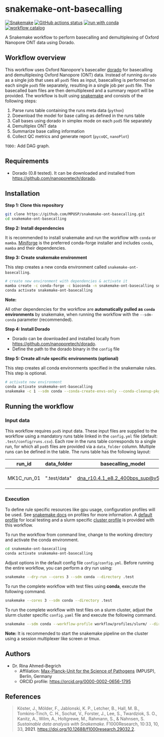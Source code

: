 # snakemake-ont-basecalling

[![Snakemake](https://img.shields.io/badge/snakemake-≥8.24.1-brightgreen.svg)](https://snakemake.github.io)
[![GitHub actions status](https://github.com/MPUSP/snakemake-ont-basecalling/actions/workflows/main.yml/badge.svg)](https://github.com/MPUSP/snakemake-ont-basecalling/actions/workflows/main.yml)
[![run with conda](http://img.shields.io/badge/run%20with-conda-3EB049?labelColor=000000&logo=anaconda)](https://docs.conda.io/en/latest/)
[![workflow catalog](https://img.shields.io/badge/Snakemake%20workflow%20catalog-darkgreen)](https://snakemake.github.io/snakemake-workflow-catalog)

A Snakemake workflow to perform basecalling and demultiplexing of Oxford Nanopore ONT data using Dorado.

## Workflow overview

This workflow uses Oxford Nanopore's basecaller [dorado](https://github.com/nanoporetech/dorado) for basecalling and demultiplexing Oxford Nanopore (ONT) data. Instead of running `dorado` as a single job that uses all `pod5` files as input, basecalling is performed on each single `pod5` file separately, resulting in a single job per `pod5` file. The basecalled bam files are then demultiplexed and a summary report will be provided.
The workflow is built using [snakemake](https://snakemake.readthedocs.io/en/stable/) and consists of the following steps:

1. Parse runs table containing the runs meta data (`python`)
2. Doewnload the model for base calling as defined in the runs table
3. Call bases using dorado in simplex mode on each `pod5` file separately
4. Demultiplex ONT data 
5. Summarize base calling information
6. Collect QC metrics and generate report (`pycoQC`, `nanoPlot`)

`TODO:` Add DAG graph.

<!-- include overview-->
<!-- <img src="resources/images/dag.png" align="center" /> -->

<!-- --- -->


## Requirements
- Dorado (0.8 tested). It can be downloaded and installed from https://github.com/nanoporetech/dorado.

## Installation

**Step 1: Clone this repository**

``` bash
git clone https://github.com/MPUSP/snakemake-ont-basecalling.git
cd snakemake-ont-basecalling
```

**Step 2: Install dependencies**

It is recommended to install snakemake and run the workflow with `conda` or `mamba`. [Miniforge](https://conda-forge.org/download/) is the preferred conda-forge installer and includes `conda`, `mamba` and their dependencies.

**Step 3: Create snakemake environment**

This step creates a new conda environment called `snakemake-ont-basecalling`.

``` bash
# create new environment with dependencies & activate it
mamba create -c conda-forge -c bioconda -n snakemake-ont-basecalling snakemake>=8.24.1 snakemake-executor-plugin-slurm pandas python=3.12
conda activate snakemake-ont-basecalling
```

**Note:**

All other dependencies for the workflow are **automatically pulled as `conda` environments** by snakemake, when running the workflow with the `--sdm-conda` parameter (recommended).

**Step 4: Install Dorado**
- Dorado can be downloaded and installed locally from https://github.com/nanoporetech/dorado.
- Define the path to the dorado binary in the `config` file

**Step 5: Create all rule specific environments (optional)**

This step creates all conda environments specified in the snakemake rules. This step is optional.

``` bash
# activate new environment
conda activate snakemake-ont-basecalling
snakemake -c 1 --sdm conda --conda-create-envs-only --conda-cleanup-pkgs cache --diorectory .test
```
## Running the workflow

### Input data

This workflow requires `pod5` input data. These input files are supplied to the workflow using a mandatory runs table linked in the `config.yml` file (default: `.test/config/runs.csv`). Each row in the runs table corresponds to a single run, for which all `pod5` files are provided via a `data_folder` column. Multiple runs can be defined in the table.
The runs table has the following layout:

| run_id       | data_folder | basecalling_model | barcode_kit | 
| ------------ | ----------- | --------- | --------- | 
| MK1C_run_01  | ".test/data"      | dna_r10.4.1_e8.2_400bps_sup@v5.0.0 | SQK-PCB114-24 | 

### Execution

To define rule specific resources like gpu usage, configuration profiles will be used. See [snakemake docs](https://snakemake.readthedocs.io/en/stable/executing/cli.html#profiles) on profiles for more information. A [default profile](workflow/profiles/default/config.yaml) for local testing and a slurm specific [cluster profile](workflow/profiles/slurm/config.yaml) is provided with this workflow.  

To run the workflow from command line, change to the working directory and activate the conda environment.

```bash
cd snakemake-ont-basecalling
conda activate snakemake-ont-basecalling
```

Adjust options in the default config file `config/config.yml`. Before running the entire workflow, you can perform a dry run using:

```bash
snakemake --dry-run --cores 3 --sdm conda --directory .test
```

To run the complete workflow with test files using **conda**, execute the following command.

```bash
snakemake --cores 3 --sdm conda --directory .test
```

To run the complete workflow with test files on a slurm cluster, adjust the slurm cluster specific `config.yaml` file and execute the following command.

```bash
snakemake --sdm conda --workflow-profile workflow/profiles/slurm/ --directory .test
```

**Note:**
It is recommended to start the snakemake pipeline on the cluster using a session multiplexer like screen or tmux.

## Authors

-   Dr. Rina Ahmed-Begrich
    -   Affiliation: [Max-Planck-Unit for the Science of Pathogens](https://www.mpusp.mpg.de/) (MPUSP), Berlin, Germany
    -   ORCID profile: https://orcid.org/0000-0002-0656-1795

## References

> Köster, J., Mölder, F., Jablonski, K. P., Letcher, B., Hall, M. B., Tomkins-Tinch, C. H., Sochat, V., Forster, J., Lee, S., Twardziok, S. O., Kanitz, A., Wilm, A., Holtgrewe, M., Rahmann, S., & Nahnsen, S. _Sustainable data analysis with Snakemake_. F1000Research, 10:33, 10, 33, **2021**. https://doi.org/10.12688/f1000research.29032.2.
